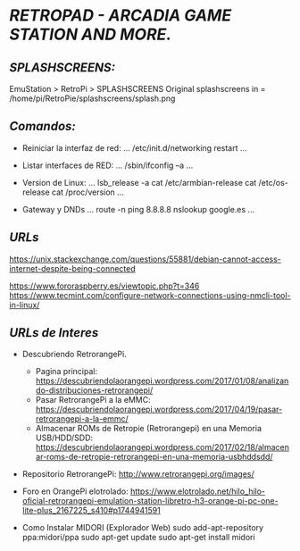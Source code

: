 

# *RETROPAD - ARCADIA GAME STATION AND MORE.*

## *SPLASHSCREENS:*

  EmuStation > RetroPi > SPLASHSCREENS
    Original splashscreens in = /home/pi/RetroPie/splashscreens/splash.png



## *Comandos:*

- Reiniciar la interfaz de red:
  ...
  /etc/init.d/networking restart
  ...

- Listar interfaces de RED:
...
/sbin/ifconfig –a
...

- Version de Linux:
...
lsb_release -a
cat /etc/armbian-release
cat /etc/os-release
cat /proc/version
...

- Gateway y DNDs
...
route -n
ping 8.8.8.8
nslookup google.es
...


## *URLs*

https://unix.stackexchange.com/questions/55881/debian-cannot-access-internet-despite-being-connected

https://www.fororaspberry.es/viewtopic.php?t=346
https://www.tecmint.com/configure-network-connections-using-nmcli-tool-in-linux/

## *URLs de Interes*

  - Descubriendo RetrorangePi.

    - Pagina principal:
      https://descubriendolaorangepi.wordpress.com/2017/01/08/analizando-distribuciones-retrorangepi/
    - Pasar RetrorangePi a la eMMC:
      https://descubriendolaorangepi.wordpress.com/2017/04/19/pasar-retrorangepi-a-la-emmc/
    - Almacenar ROMs de Retropie (Retrorangepi) en una Memoria USB/HDD/SDD:
      https://descubriendolaorangepi.wordpress.com/2017/02/18/almacenar-roms-de-retropie-retrorangepi-en-una-memoria-usbhddsdd/


- Repositorio RetrorangePi:
  http://www.retrorangepi.org/images/

- Foro en OrangePi elotrolado:
https://www.elotrolado.net/hilo_hilo-oficial-retrorangepi-emulation-station-libretro-h3-orange-pi-pc-one-lite-plus_2167225_s410#p1744941591

- Como Instalar MIDORI (Explorador Web)
  sudo add-apt-repository ppa:midori/ppa
  sudo apt-get update
  sudo apt-get install midori

  
